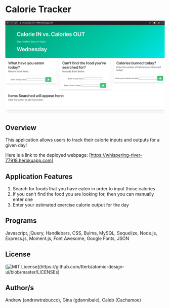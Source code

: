 # Calorie Tracker

![](https://github.com/Cachamoe/Calorie-Tracker/blob/main/public/assets/Screen%20Shot%202020-11-18%20at%205.22.01%20PM.png)

## Overview
This application allows users to track their calorie inputs and outputs for a given day!

Here is a link to the deployed webpage: [https://whispering-river-77918.herokuapp.com]

## Application Features
1) Search for foods that you have eaten in order to input those calories
2) If you can't find the food you are looking for, then you can manually enter one
3) Enter your estimated exercise calorie output for the day


## Programs
Javascript, jQuery, Handlebars, CSS, Bulma, MySQL, Sequelize, Node.js, Express.js, Moment.js, Font Awesome, Google Fonts, JSON

## License 
[![MIT License](https://img.shields.io/apm/l/atomic-design-ui.svg?)](https://github.com/tterb/atomic-design-ui/blob/master/LICENSEs)

## Author/s
Andrew (andrewtrabucco), Gina (gdannibale), Caleb (Cachamoe)
